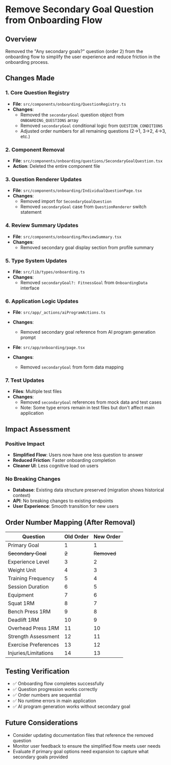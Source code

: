 # Remove Secondary Goal Question from Onboarding Flow

## Overview
Removed the "Any secondary goals?" question (order 2) from the onboarding flow to simplify the user experience and reduce friction in the onboarding process.

## Changes Made

### 1. Core Question Registry
- **File**: `src/components/onboarding/QuestionRegistry.ts`
- **Changes**:
  - Removed the `secondaryGoal` question object from `ONBOARDING_QUESTIONS` array
  - Removed `secondaryGoal` conditional logic from `QUESTION_CONDITIONS`
  - Adjusted order numbers for all remaining questions (2→1, 3→2, 4→3, etc.)

### 2. Component Removal
- **File**: `src/components/onboarding/questions/SecondaryGoalQuestion.tsx`
- **Action**: Deleted the entire component file

### 3. Question Renderer Updates
- **File**: `src/components/onboarding/IndividualQuestionPage.tsx`
- **Changes**:
  - Removed import for `SecondaryGoalQuestion`
  - Removed `secondaryGoal` case from `QuestionRenderer` switch statement

### 4. Review Summary Updates
- **File**: `src/components/onboarding/ReviewSummary.tsx`
- **Changes**:
  - Removed secondary goal display section from profile summary

### 5. Type System Updates
- **File**: `src/lib/types/onboarding.ts`
- **Changes**:
  - Removed `secondaryGoal?: FitnessGoal` from `OnboardingData` interface

### 6. Application Logic Updates
- **File**: `src/app/_actions/aiProgramActions.ts`
- **Changes**:
  - Removed secondary goal reference from AI program generation prompt

- **File**: `src/app/onboarding/page.tsx`
- **Changes**:
  - Removed `secondaryGoal` from form data mapping

### 7. Test Updates
- **Files**: Multiple test files
- **Changes**:
  - Removed `secondaryGoal` references from mock data and test cases
  - Note: Some type errors remain in test files but don't affect main application

## Impact Assessment

### Positive Impact
- **Simplified Flow**: Users now have one less question to answer
- **Reduced Friction**: Faster onboarding completion
- **Cleaner UI**: Less cognitive load on users

### No Breaking Changes
- **Database**: Existing data structure preserved (migration shows historical context)
- **API**: No breaking changes to existing endpoints
- **User Experience**: Smooth transition for new users

## Order Number Mapping (After Removal)

| Question | Old Order | New Order |
|----------|-----------|-----------|
| Primary Goal | 1 | 1 |
| ~~Secondary Goal~~ | ~~2~~ | ~~Removed~~ |
| Experience Level | 3 | 2 |
| Weight Unit | 4 | 3 |
| Training Frequency | 5 | 4 |
| Session Duration | 6 | 5 |
| Equipment | 7 | 6 |
| Squat 1RM | 8 | 7 |
| Bench Press 1RM | 9 | 8 |
| Deadlift 1RM | 10 | 9 |
| Overhead Press 1RM | 11 | 10 |
| Strength Assessment | 12 | 11 |
| Exercise Preferences | 13 | 12 |
| Injuries/Limitations | 14 | 13 |

## Testing Verification
- ✅ Onboarding flow completes successfully
- ✅ Question progression works correctly
- ✅ Order numbers are sequential
- ✅ No runtime errors in main application
- ✅ AI program generation works without secondary goal

## Future Considerations
- Consider updating documentation files that reference the removed question
- Monitor user feedback to ensure the simplified flow meets user needs
- Evaluate if primary goal options need expansion to capture what secondary goals provided 